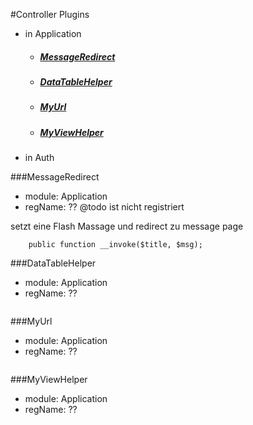 #Controller Plugins
- in Application
    - ##### [MessageRedirect](###MessageRedirect) 
    - ##### [DataTableHelper](###DataTableHelper)
    - ##### [MyUrl](###MyUrl)
    - ##### [MyViewHelper](###MyViewHelper)
- in Auth






###MessageRedirect
- module: Application
- regName: ??  @todo ist nicht registriert

setzt eine Flash Massage und redirect zu message page
```
    public function __invoke($title, $msg);
```


###DataTableHelper
- module: Application
- regName: ??
```
```


###MyUrl
- module: Application
- regName: ??
```
```
###MyViewHelper
- module: Application
- regName: ??
```
```